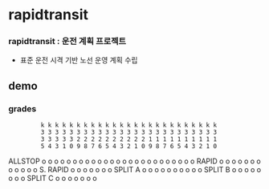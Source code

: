 # rapidtransit
### rapidtransit : 운전 계획 프로젝트
<!--
* *'운전'은 도로 차량의 운전이 아닌 철도 차량의 운전을 의미한다.

* 객체 지향 프로그래밍, 가중치 그래프 이론 기반 철도 환경 구현
* 그래프의 가중치와 차량 성능을 인수로 표준 운전 시격 산출
-->
* 표준 운전 시격 기반 노선 운영 계획 수립
<!--
### 폴더 구분
* static factors : 정적 요소
	* 트랙
	* 정션
	* 역
	* ...
* dynamic factors : 동적 요소
	* 차량
	* 이용객
	* ...
* abstract factors : 추상적 요소
	* 노선
	* 운영 등급
	* ...
* operating factors : 운영과 관련된 요소
	* 표준 운전 시격 알고리즘
	* 열차 투입 알고리즘
* *컴퓨터 과학 분야의 static, dynamic, abstract, operate의 의미와 관련이 없음
### 객체 지향 프로그래밍 이론
* 철도 환경의 요소를 클래스의 객체로 구현했음
### 가중치 그래프 이론
* 정점 : 트랙 위 임의의 한 지점 또는 정션
* 간선 : 트랙
* 가중치 : 트랙 길이
* 표현 : 인접 리스트
	* 간선의 밀도가 낮음-거의 모든 정션이 2개 이하의 정션을 가리킴
	* 2면4선식 역의 인접행렬 밀도 : 8.3%(12 / 144)
	* 실제로는 리스트가 아닌 'has a'관계로, junction의 객체와 track의 객체를 멤버로 가진다.
	* 멤버 변수 접근으로 해당 
### static factors : 정적 요소
* 트랙과 정션
	* 트랙
		* tp*, 플랫폼트랙 : 역내 플랫폼과 대응되는 트랙
		* tt*, 쓰루트랙 : 역내 통과 트랙
		* ts*, 섹션트랙 : 역간 트랙
		* td*, 디포트랙 : 열차 보관 목적의 트랙
		* tc*, 연결트랙 : 위에 해당하지 않는 트랙
	* 정션
		* jp*, 플랫폼정션
		* jt*, 쓰루정션
		* jc*, 연결정션
	* 방향 구분
		* 유향-상행 : 'u'
		* 유향-하행 : 'd'
		* 무향 : 'x'
	* 유/무향 유형
		* 유향트랙
			* 플랫폼트랙
			* 단방향 쓰루트랙
			* 섹션트랙
			* 유향 연결트랙 
		* 무향트랙
			* 양방향 쓰루트랙
			* 디포트랙
			* 무향 연결트랙
		* 유향정션
			* 쓰루정션
			* 플랫폼정션
			* 유향 연결정션
		* 무향정션
			* 무향 연결정션
	* 명명 우선순위 부여 방식
		* 진행방향 도달
		* 내선
* 역
	* 역명
	* 역번호
	* 정션과 트랙 그래프
	* 시간표
### dynamic factors : 동적 요소
* 차량
	* 가속력
	* 감속력
	* 영업 최고 속력
	* 설계 최고 속력
	* 차량 수(칸 수)
* 이용객
	* ...
### abstract factors : 추상적 요소
* 노선
	* 노선 명칭
	* 노선 상징색
	* 통행 방향
	* 역의 동적 배열(상행 종점역의 포인터)
	* 등급
	* 열차
* 운영 등급
	* 등급 명칭
	* 정차역의 동적 배열(상행 종점역의 포인터)
### operating factors : 운영과 관련된 요소
* 표준 운전 시격 알고리즘
	* 인수
		* 출발역
		* 도착역
		* *두 정거장 이상 차이나는 역을 인수로 입력시 '통과' 처리함(급행 운전 시격 산출)
	* 반환
		* 운전 시격
* 열차 투입 알고리즘
	* 인수
		* 투입 시각
		* 차량
	* 반환
		* 없음
	* 디폴트 차량 투입
		* 인수 : 출발역, 도착역
		* 디폴트 정차 위치를 1선으로 설정
	* 다른 등급 차량 투입
		* 인수 : 출발역, 도착역, 플랫폼 위치 정보
		* 외선에 정차하는 경우
### 기타
* 본 프로젝트는 좌측통행 노선에 유리하게 작성되었다.
	* 2면 2선식 역보다 복잡한 역이 거의 없는 대부분의 '도시철도' 유형의 노선은 우측통행(9호선은 제외)이며 노선의 길이가 상대적으로 짧다.
	* 광역 수요 충족을 위한 급행 운영, 일반, 고속 열차 운영등으로 역이 복잡해지는 대부분의 '광역철도', '고속철도', '일반열차' 유형의 노선은 좌측통행이며 노선의 길이가 상대적으로 길다.
	* 따라서, 두 통행방향 중 좌측통행을 표준으로 선정해 프로젝트를 작성했다.
	* junction 클래스
		* 좌측통행 노선에서 분기시 오른쪽이 내선이다.
		* unijunction, trijunction의 멤버 정션은 오른쪽->왼쪽(내선->외선)의 순서를 따름
	* line class
		* 부울형의 통행 방향 멤버 변수
		* true : 좌측통행, false : 우측통행
	* platformtrack class
		* 부울형의 문열림 방향 멤버 변수
		* true : 왼쪽 문열림, false : 오른쪽 문열림
-->
## demo
### grades
             k k k k k k k k k k k k k k k k k k k k k k k k k
             3 3 3 3 3 3 3 3 3 3 3 3 3 3 3 3 3 3 3 3 3 3 3 3 3
             3 3 3 3 3 2 2 2 2 2 2 2 2 2 2 1 1 1 1 1 1 1 1 1 1
             5 4 3 1 0 9 8 7 6 5 4 3 2 1 0 9 8 7 6 5 4 3 2 1 0
ALLSTOP      o o o o o o o o o o o o o o o o o o o o o o o o o
RAPID        o     o     o o o   o   o   o       o   o   o   o
S. RAPID     o     o         o       o   o       o           o
SPLIT A      o     o o o o o                     o   o   o   o
SPLIT B                      o o o   o           o   o   o   o
SPLIT C                                o o o     o   o   o   o